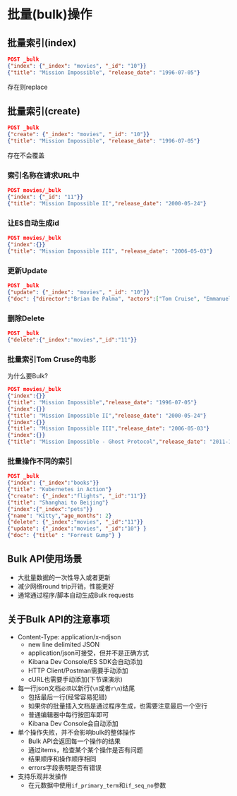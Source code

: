 批量(bulk)操作
===

## 批量索引(index)

```json
POST _bulk
{"index": {"_index": "movies", "_id": "10"}}
{"title": "Mission Impossible", "release_date": "1996-07-05"}
```
存在则replace

## 批量索引(create)
```json
POST _bulk
{"create": {"_index": "movies", "_id": "10"}}
{"title": "Mission Impossible", "release_date": "1996-07-05"}
```
存在不会覆盖

### 索引名称在请求URL中

```json
POST movies/_bulk
{"index": {"_id": "11"}}
{"title": "Mission Impossible II","release_date": "2000-05-24"}
```

### 让ES自动生成id

```json
POST movies/_bulk
{"index":{}}
{"title": "Mission Impossible III", "release_date": "2006-05-03"} 
```

### 更新Update
```json
POST _bulk
{"update": {"_index": "movies", "_id": "10"}}
{"doc": {"director":"Brian De Palma", "actors":["Tom Cruise", "Emmanuelle Béart"]}}
```

### 删除Delete
```json
POST _bulk 
{"delete":{"_index":"movies","_id":"11"}}
```

### 批量索引Tom Cruse的电影

为什么要Bulk?

```json
POST movies/_bulk
{"index":{}}
{"title": "Mission Impossible","release_date": "1996-07-05"}
{"index":{}}
{"title": "Mission Impossible II","release_date": "2000-05-24"}
{"index":{}}
{"title": "Mission Impossible III","release_date": "2006-05-03"} 
{"index":{}}
{"title": "Mission Impossible - Ghost Protocol","release_date": "2011-12-26"}
```


### 批量操作不同的索引
```json
POST _bulk
{"index": {"_index":"books"}}
{"title": "Kubernetes in Action"} 
{"create": {"_index":"flights", "_id":"11"}}
{"title": "Shanghai to Beijing"} 
{"index":{"_index":"pets"}}
{"name": "Kitty","age_months": 2} 
{"delete": {"_index":"movies", "_id":"11"}}
{"update": {"_index":"movies", "_id":"10"} }
{"doc": {"title" : "Forrest Gump"} }

```

## Bulk API使用场景
* 大批量数据的一次性导入或者更新
* 减少网络round trip开销，性能更好
* 通常通过程序/脚本自动生成Bulk requests

## 关于Bulk API的注意事项
* Content-Type: application/x-ndjson
  * new line delimited JSON
  * application/json可接受，但并不是正确方式
  * Kibana Dev Console/ES SDK会自动添加
  * HTTP Client/Postman需要手动添加
  * cURL也需要手动添加(下节课演示)
* 每一行json文档`必须`以新行(`\n`或者`r\n`)结尾
  * 包括最后一行(经常容易犯错)
  * 如果你的批量插入文档是通过程序生成，也需要注意最后一个空行
  * 普通编辑器中每行按回车即可
  * Kibana Dev Console会自动添加
* 单个操作失败，并不会影响bulk的整体操作
  * Bulk API会返回每一个操作的结果
  * 通过items，检查某个某个操作是否有问题
  * 结果顺序和操作顺序相同
  * errors字段表明是否有错误
* 支持乐观并发操作
  * 在元数据中使用`if_primary_term`和`if_seq_no`参数
